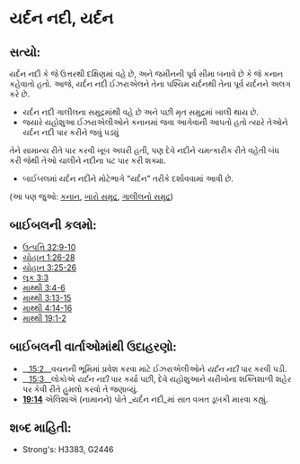 # યર્દન નદી, યર્દન 

## સત્યો: 

યર્દન નદી કે જે ઉત્તરથી દક્ષિણમાં વહે છે, અને જમીનની પૂર્વ સીમા બનાવે છે કે જે કનાન કહેવાતો હતો.
આજે, યર્દન નદી ઈઝરાએલને તેના પશ્ચિમ યર્દનથી તેના પૂર્વ યર્દનને અલગ કરે છે.

* યર્દન નદી ગાલીલના સમુદ્રમાંથી વહે છે અને પછી મૃત સમુદ્રમાં ખાલી થાય છે.
* જયારે યહોશુઆ ઈઝરાએલીઓને કનાનમાં જવા આગેવાની આપતો હતો ત્યારે તેઓને યર્દન નદી પાર કરીને જવું પડ્યું

તેને સામાન્ય રીતે પાર કરવી ખૂબ અઘરી હતી, પણ દેવે નદીને ચમત્કારીક રીતે વહેતી બંધ કરી જેથી તેઓ ચાલીને નદીના પટ પાર કરી શક્યા.

* બાઈબલમાં યર્દન નદીને મોટેભાગે “યર્દન” તરીકે દર્શાવવામાં આવી છે.

(આ પણ જુઓ: [કનાન](../names/canaan.md), [ખારો સમુદ્ર](../names/saltsea.md), [ગાલીલનો સમુદ્ર](../names/seaofgalilee.md))

## બાઈબલની કલમો: 

* [ઉત્પત્તિ 32:9-10](rc://gu/tn/help/gen/32/09)
* [યોહાન 1:26-28](rc://gu/tn/help/jhn/01/26)
* [યોહાન 3:25-26](rc://gu/tn/help/jhn/03/25)
* [લૂક 3:3](rc://gu/tn/help/luk/03/03)
* [માથ્થી 3:4-6](rc://gu/tn/help/mat/03/04)
* [માથ્થી 3:13-15](rc://gu/tn/help/mat/03/13)
* [માથ્થી 4:14-16](rc://gu/tn/help/mat/04/14)
* [માથ્થી 19:1-2](rc://gu/tn/help/mat/19/01)

## બાઈબલની વાર્તાઓમાંથી ઉદાહરણો: 

* __[15:2](rc://gu/tn/help/obs/15/02)__વચનની ભૂમિમાં પ્રવેશ કરવા માટે ઈઝરાએલીઓને _યર્દન નદી_ પાર કરવી પડી.
* __[15:3](rc://gu/tn/help/obs/15/03)__લોકોએ _યર્દન નદી_ પાર કર્યા પછી, દેવે યહોશુઆને  યરીખોના શક્તિશાળી શહેર પર કેવી રીતે હુમલો કરવો તે જણાવ્યું.
* __[19:14](rc://gu/tn/help/obs/19/14)__ એલિશાએ (નામાનને) પોતે  _યર્દન નદી_માં સાત વખત  ડૂબકી મારવા કહ્યું.

## શબ્દ માહિતી: 

* Strong's: H3383, G2446
